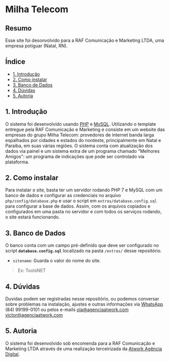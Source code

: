 # Milha Telecom

## Resumo

Esse site foi desonvolvido para a RAF Comunicação e Marketing LTDA, uma empresa potiguar (Natal, RN).

## Índice
- [1. Introdução](#1-introducao)
- [2. Como instalar](#2-como-instalar)
- [3. Banco de Dados](#3-banco-de-dados)
- [4. Dúvidas](#4-dúvidas)
- [5. Autoria](#5-autoria)

## 1. Introdução

O sistema foi desenvolvido usando [PHP](http://php.net) e [MySQL](http://mysql.com). Utilizando o template entregue pela RAF Comunicação e Marketing e consiste em um website das empresas do grupo Milha Telecom: provedores de internet banda larga espalhados por cidades e estados do nordeste, principalmente em Natal e Paraíba, em suas várias regiões. O sistema conta com atualização dos dados via painel e um sistema extra de um programa chamado "Melhores Amigos": um programa de indicações que pode ser controlado via plataforma.

## 2. Como instalar

Para instalar o site, basta ter um servidor rodando PHP 7 e MySQL com um banco de dados e configurar as credenciais no arquivo `php/config/database.php` e usar o script em `extras/database.config.sql` para configurar a base de dados. Assim, com os arquivos copiados e configurados em uma pasta no servidor e com todos os serviços rodando, o site estará funcionando.

## 3. Banco de Dados

O banco conta com um campo pré-definido que deve ser configurado no script **`database.config.sql`** localizado na pasta `/extras/` desse repositório.

- `sitename`: Guarda o valor do nome do site.

> Ex: ToolsNET

## 4. Dúvidas

Duvidas podem ser registradas nesse repositório, ou podemos conversar sobre problemas na instalação, ajustes e outras informações via [WhatsApp](https://wa.me/558491990101) (84) 99199-0101 ou pelos e-mails <ola@agenciaatwork.com> <victor@agenciaatwork.com>

## 5. Autoria

O sistema foi desenvolvido sob encomenda para a RAF Comunicação e Marketing LTDA através de uma realização terceirizada da [Atwork Agência Digital](http://agenciaatwork.com).
